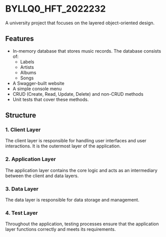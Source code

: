 # BYLLQ0_HFT_2022232
A university project that focuses on the layered object-oriented design.
## Features
 * In-memory database that stores music records. The database consists of:
   * Labels
   * Artists 
   * Albums 
   * Songs
 * A Swagger-built website
 * A simple console menu
 * CRUD (Create, Read, Update, Delete) and non-CRUD methods
 * Unit tests that cover these methods.
## Structure

### 1. Client Layer

The client layer is responsible for handling user interfaces and user interactions. It is the outermost layer of the application.

### 2. Application Layer

The application layer contains the core logic and acts as an intermediary between the client and data layers.

### 3. Data Layer

The data layer is responsible for data storage and management.


### 4. Test Layer

Throughout the application, testing processes ensure that the application layer functions correctly and meets its requirements.

